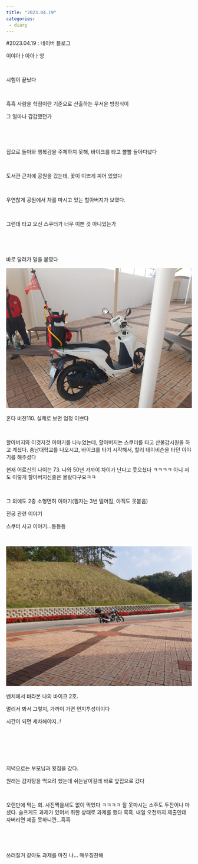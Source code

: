 ```yaml
---
title: "2023.04.19"
categories:
 - diary
---
```

#2023.04.19 : 네이버 블로그








이야아ㅏ아아ㅏ앙

​

시험이 끝났다

​

흑흑 사람을 학점이란 기준으로 산출하는 무서운 방정식이

그 얼마나 갑갑했던가

​

​

집으로 돌아와 행복감을 주체하지 못해, 바이크를 타고 뽈뽈 돌아다녔다

​

도서관 근처에 공원을 갔는데, 꽃이 이쁘게 피어 있었다

​

우연찮게 공원에서 차를 마시고 있는 할아버지가 보였다.

​

그런데 타고 오신 스쿠터가 너무 이쁜 것 아니었는가

​

​

바로 달려가 말을 붙였다





 



[![](https://raw.githubusercontent.com/rage147-OwO/rage147-OwO.github.io/master/_images/images/2023-4-20-2023.04.19/0.png)](#)








혼다 비전110. 실제로 보면 엄청 이쁘다

​

할아버지와 이것저것 이야기를 나누었는데, 할아버지는 스쿠터를 타고 산불감시원을 하고 계셨다. 충남대학교를 나오시고, 바이크를 타기 시작해서, 할리 데이비슨을 타던 이야기를 해주셨다

현재 어르신의 나이는 73. 나와 50년 가까이 차이가 난다고 웃으셨다 ㅋㅋㅋㅋ 아니 저도 이렇게 할아버지신줄은 몰랐다구요ㅋㅋ

​

그 외에도 2종 소형면허 이야기(필자는 3번 떨어짐, 아직도 못붙음)

전공 관련 이야기

스쿠터 사고 이야기...등등등

​





 



[![](https://raw.githubusercontent.com/rage147-OwO/rage147-OwO.github.io/master/_images/images/2023-4-20-2023.04.19/1.png)](#)








벤치에서 바라본 나의 바이크 2호.

멀리서 봐서 그렇지, 가까이 가면 먼지투성이이다

시간이 되면 세차해야지..!

​

​

​

저녁으로는 부모님과 횟집을 갔다.

원래는 감자탕을 먹으려 했는데 쉬는날이길래 바로 앞집으로 갔다

​

오랜만에 먹는 회. 사진찍을새도 없이 먹었다 ㅋㅋㅋㅋ 잘 못마시는 소주도 두잔이나 마셨다. 슬프게도 과제가 있어서 취한 상태로 과제를 했다 흑흑. 내일 오전까지 제출인데 자버리면 제출 못하니깐...흑흑

​

​

쓰러질거 같아도 과제를 마친 나... 매우칭찬해





 

